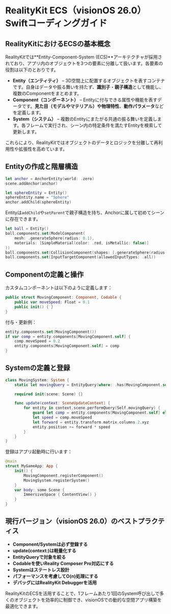 # RealityKit ECS（visionOS 26.0）Swiftコーディングガイド

## RealityKitにおけるECSの基本概念

RealityKitでは**Entity-Component-System (ECS)**アーキテクチャが採用されており、アプリ内のオブジェクトを3つの要素に分離して扱います。各要素の役割は以下のとおりです。

- **Entity（エンティティ）** – 3D空間上に配置するオブジェクトを表すコンテナです。自身はデータや振る舞いを持たず、**識別子**・**親子構造**として機能し、複数のComponentをまとめます。
- **Component（コンポーネント）** – Entityに付与できる属性や機能を表すデータです。**見た目（モデルやマテリアル）**や**物理特性**、**動作パラメータ**などを定義します。
- **System（システム）** – 複数のEntityにまたがる共通の振る舞いを定義します。各フレームで実行され、シーン内の特定条件を満たすEntityを検索して更新します。

これらにより、RealityKitではオブジェクトのデータとロジックを分離して再利用性や拡張性を高めています。

## Entityの作成と階層構造

```swift
let anchor = AnchorEntity(world: .zero)
scene.addAnchor(anchor)

let sphereEntity = Entity()
sphereEntity.name = "Sphere"
anchor.addChild(sphereEntity)
```

Entityは`addChild`や`setParent`で親子構造を持ち、Anchorに属して初めてシーンに存在できます。

```swift
let ball = Entity()
ball.components.set(ModelComponent(
    mesh: .generateSphere(radius: 0.1),
    materials: [SimpleMaterial(color: .red, isMetallic: false)]
))
ball.components.set(CollisionComponent(shapes: [.generateSphere(radius: 0.1)]))
ball.components.set(InputTargetComponent(allowedInputTypes: .all))
```

## Componentの定義と操作

カスタムコンポーネントは以下のように定義します：

```swift
public struct MovingComponent: Component, Codable {
    public var moveSpeed: Float = 0.1
    public init() { }
}
```

付与・更新例：

```swift
entity.components.set(MovingComponent())
if var comp = entity.components[MovingComponent.self] {
    comp.moveSpeed = 0.2
    entity.components[MovingComponent.self] = comp
}
```

## Systemの定義と登録

```swift
class MovingSystem: System {
    static let movingQuery = EntityQuery(where: .has(MovingComponent.self))

    required init(scene: Scene) {}

    func update(context: SceneUpdateContext) {
        for entity in context.scene.performQuery(Self.movingQuery) {
            guard let comp = entity.components[MovingComponent.self] else { continue }
            let speed = comp.moveSpeed
            let forward = entity.transform.matrix.columns.2.xyz
            entity.position += forward * speed
        }
    }
}
```

登録はアプリ起動時に行います：

```swift
@main
struct MyGameApp: App {
    init() {
        MovingComponent.registerComponent()
        MovingSystem.registerSystem()
    }
    var body: some Scene {
        ImmersiveSpace { ContentView() }
    }
}
```

## 現行バージョン（visionOS 26.0）のベストプラクティス

- **Component/Systemは必ず登録する**
- **update(context:)は軽量化する**
- **EntityQueryで対象を絞る**
- **Codableを使いReality Composer Pro対応にする**
- **Systemはステートレス設計**
- **パフォーマンスを考慮してO(n)処理にする**
- **デバッグにはRealityKit Debuggerを活用**

RealityKitのECSを活用することで、1フレームあたり1回のSystem呼び出しで多くのオブジェクトを効率的に制御でき、visionOSでの動的な空間アプリ構築を最適化できます。
